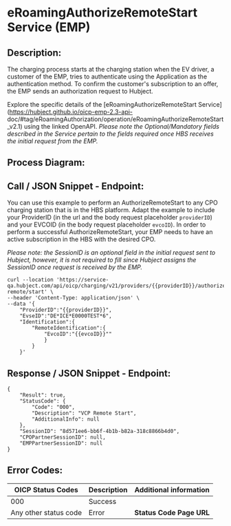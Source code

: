 
# eRoamingAuthorizeRemoteStart Service (EMP)

## Description:

The charging process starts at the charging station when the EV driver, a
customer of the EMP, tries to authenticate using the Application as the
authentication method. To confirm the customer's subscription to an offer, the
EMP sends an authorization request to Hubject.

Explore the specific details of the [eRoamingAuthorizeRemoteStart
Service](https://hubject.github.io/oicp-emp-2.3-api-
doc/#tag/eRoamingAuthorization/operation/eRoamingAuthorizeRemoteStart_v2.1)
using the linked OpenAPI. _Please note the Optional/Mandatory fields described
in the Service pertain to the fields required once HBS receives the initial
request from the EMP._

## Process Diagram:

## Call / JSON Snippet - Endpoint:

You can use this example to perform an AuthorizeRemoteStart to any CPO
charging station that is in the HBS platform. Adapt the example to include
your ProviderID (in the url and the body request placeholder `providerID`) and
your EVCOID (in the body request placeholder `evcoID`). In order to perform a
successful AuthorizeRemoteStart, your EMP needs to have an active subscription
in the HBS with the desired CPO.

_Please note: the SessionID is an optional field in the initial request sent
to Hubject, however, it is not required to fill since Hubject assigns the
SessionID once request is received by the EMP._

    
    
    curl --location 'https://service-qa.hubject.com/api/oicp/charging/v21/providers/{{providerID}}/authorize-remote/start' \
    --header 'Content-Type: application/json' \
    --data '{
    	"ProviderID":"{{providerID}}",
    	"EvseID":"DE*ICE*E0000TEST*6",
    	"Identification":{
    		"RemoteIdentification":{
    			"EvcoID":"{{evcoID}}""
    			}
    		}
    	}'

## Response / JSON Snippet - Endpoint:

    
    
    {
        "Result": true,
        "StatusCode": {
            "Code": "000",
            "Description": "VCP Remote Start",
            "AdditionalInfo": null
        },
        "SessionID": "8d571ee6-bb6f-4b1b-b82a-318c8866b4d0",
        "CPOPartnerSessionID": null,
        "EMPPartnerSessionID": null
    }

## Error Codes:

| OICP Status Codes | Description | Additional information |
| ----------------- | ----------- | ----------------------
| 000               | Success     |                        |
| Any other status code | Error   |  **Status Code Page URL** |

